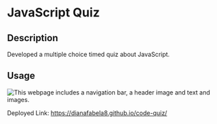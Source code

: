 # JavaScript Quiz

## Description
Developed a multiple choice timed quiz about JavaScript. 

## Usage

![This webpage includes a navigation bar, a header image and text and images.](./Assets.)

Deployed Link: https://dianafabela8.github.io/code-quiz/